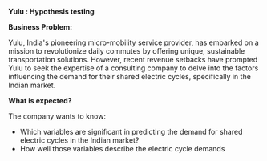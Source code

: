 **Yulu : Hypothesis testing**

**Business Problem:**

Yulu, India's pioneering micro-mobility service provider, has embarked on a mission to
revolutionize daily commutes by offering unique, sustainable transportation solutions.
However, recent revenue setbacks have prompted Yulu to seek the expertise of a consulting
company to delve into the factors influencing the demand for their shared electric cycles,
specifically in the Indian market.

**What is expected?**

The company wants to know:
- Which variables are significant in predicting the demand for shared electric cycles in the
Indian market?
- How well those variables describe the electric cycle demands
